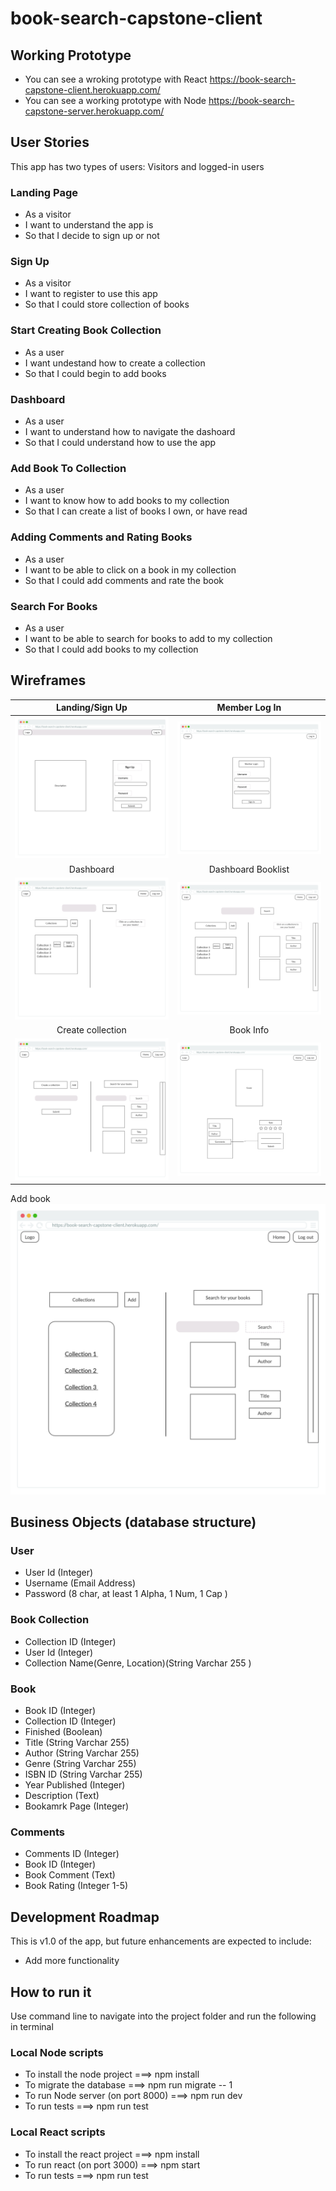 # book-search-capstone-client

## Working Prototype
* You can see a wroking prototype with React https://book-search-capstone-client.herokuapp.com/
* You can see a working prototype with Node https://book-search-capstone-server.herokuapp.com/

## User Stories
This app has two types of users: Visitors and logged-in users

### Landing Page
* As a visitor 
* I want to understand the app is
* So that I decide to sign up or not

### Sign Up
* As a visitor
* I want to register to use this app
* So that I could store collection of books

### Start Creating Book Collection
* As a user 
* I want undestand how to create a collection
* So that I could begin to add books

### Dashboard 
* As a user 
* I want to understand how to navigate the dashoard
* So that I could understand how to use the app

### Add Book To Collection
* As a user 
* I want to know how to add books to my collection
* So that I can create a list of books I own, or have read

### Adding Comments and Rating Books
* As a user
* I want to be able to click on a book in my collection
* So that I could add comments and rate the book 

### Search For Books
* As a user 
* I want to be able to search for books to add to my collection
* So that I could add books to my collection

## Wireframes
Landing/Sign Up | Member Log In
:-------------------------:|:-------------------------:
![Landing/Sign Up](github-images/wireframes/Landing-Sign-Up.jpg)  |  ![Member Log In](github-images/wireframes/Member-Login.jpg)
Dashboard | Dashboard Booklist
![Dashboard](github-images/wireframes/Dashboard.jpg) | ![Dashboard/Booklist](github-images/wireframes/Dashboard-Booklist.jpg)
Create collection | Book Info
![Create Collection](github-images/wireframes/Create-Collection.jpg) | ![Book Info](github-images/wireframes/Book-Info.jpg)
Add book
![Add Book](github-images/wireframes/Add-books-to-collection.jpg)


## Business Objects (database structure)
### User
  * User Id (Integer)
  * Username (Email Address)
  * Password (8 char, at least 1 Alpha, 1 Num, 1 Cap )

### Book Collection
  * Collection ID (Integer)
  * User Id (Integer)
  * Collection Name(Genre, Location)(String Varchar 255  )

### Book
  * Book ID (Integer)
  * Collection ID (Integer)
  * Finished (Boolean)
  * Title (String Varchar 255)
  * Author (String Varchar 255)
  * Genre (String Varchar 255)
  * ISBN ID (String Varchar 255)
  * Year Published (Integer)
  * Description (Text)
  * Bookamrk Page (Integer)

### Comments
  * Comments ID (Integer)
  * Book ID (Integer)
  * Book Comment (Text)
  * Book Rating (Integer 1-5)

## Development Roadmap

This is v1.0 of the app, but future enhancements are expected to include:


* Add more functionality

## How to run it
Use command line to navigate into the project folder and run the following in terminal

### Local Node scripts
* To install the node project ===> npm install
* To migrate the database ===> npm run migrate -- 1
* To run Node server (on port 8000) ===> npm run dev
* To run tests ===> npm run test

### Local React scripts
* To install the react project ===> npm install
* To run react (on port 3000) ===> npm start
* To run tests ===> npm run test
